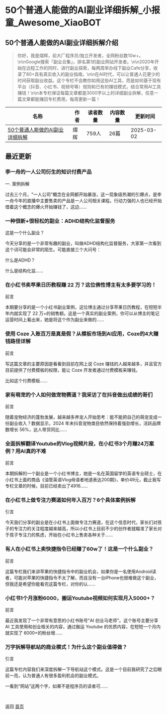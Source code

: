 # 50个普通人能做的AI副业详细拆解_小报童_Awesome_XiaoBOT

## 50个普通人能做的AI副业详细拆解介绍
> 你好，我是熠辉，前大厂程序员/独立开发者，全网粉丝数10w+。\n\nGoogle搜索「副业合集」，排名第1的副业网站开发者。\n\n2020年开始在远程工作的同时，进行副业探索，每两周举办线下副业Cafe分享，收录了80+具有真实收入的副业指南。\n\n在AI时代，可以让普通人花更少的时间获取副业收益。这个专栏不会教你如用这些AI工具，而是如何基于现有平台（抖音、小红书、视频号等）规则和已有的赚钱模式，结合常用AI工具赚钱！\n\n本专栏保证每篇文章都是3000字以上的详细副业拆解，任意一篇文章都能赚回专栏费用，每周更新一篇！  
  


|名称|作者|读者数量|内容数量|更新时间|
|---|---|---|---|---|
|[50个普通人能做的AI副业详细拆解](https://xiaobot.net/p/aisidejob50?refer=0b133df9-27dc-423b-8101-639049001c13)|熠辉|759人|26篇|2025-03-02|

## 最近更新
### 李一舟的一人公司衍生的知识付费产品

一. 案例拆解

过去三个月，"一人公司"概念在全网都开始暴涨，这一现象级热潮的引爆点，是李一舟今年的直播中主要售卖的产品是一人公司相关课程。行动力强的人也已经开始借着这个概念的爆火开始赚钱了，这边......

### 一种很新+很轻松的副业：ADHD结构化监督服务

这是一个什么副业？

今天分享的是一个非常有趣的副业，叫做ADHD结构化监督服务，大家第一次看到这个词可能会非常的陌生。可能直接三个大问号：

什么是ADHD？

什么是结构化监......

### 在小红书卖苹果日历教程赚 22 万？这位佛性博主有太多要学习的！

前言

本期要分享的是一个小红书副业案例，这位博主通过分享苹果日历教程，在短短半年内就实现了 22
万+的销售额。这是一个真实的副业案例，你可以从博主的笔记运营时间上看出来，她是将这个作为副业来做的......

### 使用 Coze 入账百万是真是假？从模板市场到AI应用，Coze的4大赚钱路径详解

前言

写这篇文章的主要原因是看看到目前在网上说 Coze 赚钱的人越来越多，并且官方目前提供了付费模板的权限，能让 Coze 开发者通过付费模板来赚钱。

比如这个付费模板......

### 家有萌宠的个人如何做宠物赛道？我采访了在抖音做出成绩的哥们

前言

随着宠物经济的蓬勃发展，越来越多养宠人开始思考：能不能把自己的萌宠变成一份副业收入？数据显示，2024 年末抖音宠物类目依然保持着强劲增长，活跃品牌数增长
56%，达人带货同比......

### 全面拆解翻译Youtube的Vlog视频片段，在小红书3个月赚24万案例？用AI真的不难

前言

本期拆解的一个副业是一个小红书博主，她是一名在英国留学的英语专业硕士，在小红书上面的商品《油管英语Vlog母语者地道表达200期》，单价49元，截止我写专栏文章的时候，目前已经卖出了4916......

### 在小红书上做专注力赛道如何年入百万？6个具体案例拆解

引言

今天我们分享的副业是在小红书上面做专注力赛道，在这个信息时代，家长们对孩子的专注力的关注程度越来越高，所以小红书上目前不少的创作者就瞄准了家长对于孩子专注力的焦虑，开始在小红书上售卖各种关于......

### 有人在小红书上卖快捷指令已经赚了60w了！这是一个什么副业？

前言

这篇专栏我们来讲苹果的快捷指令中的副业机会，如果你是一名使用Android读者，可能对苹果的快捷指令不太了解，而且没有一台iPhone也很难做这个副业，但我还是希望你能看完这篇专栏，对你的认......

### 小红书1个月涨粉6000，搬运Youtube视频如何实现月入5000+？

前言

最近我发现了一个非常有意思的小红书账号"AI 创业马老师"。这个账号主要分享 AI 工具使用和创业相关的内容，通过搬运 Youtube
的优质内容，在短短一个月内就实现了 6000+的粉丝增......

### 万字拆解导航站的商业模式！为什么这个副业值得做？

引言

这篇专栏内容我们来深度拆解一下导航站这个模式。这是一个目前我研究了之后眼前一亮，认为普通人有很多盈利机会的副业模式。

一看到“网站”这两个字，如果不是程序员的读者可......


<a href="https://github.com/Reno9527/awesome-xiaobot" style="color: white; text-decoration: none;">awesome-xiaobot</a>

返回 [首页](../README.md)
